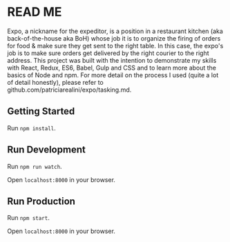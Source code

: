 # READ ME

Expo, a nickname for the expeditor, is a position in a restaurant kitchen (aka back-of-the-house aka BoH) whose job it is to organize the firing of orders for food & make sure they get sent to the right table. In this case, the expo's job is to make sure orders get delivered by the right courier to the right address. This project was built with the intention to demonstrate my skills with React, Redux, ES6, Babel, Gulp and CSS and to learn more about the basics of Node and npm. For more detail on the process I used (quite a lot of detail honestly), please refer to github.com/patriciarealini/expo/tasking.md.

## Getting Started

Run `npm install`.

## Run Development

Run `npm run watch`.

Open `localhost:8000` in your browser.

## Run Production

Run `npm start`.

Open `localhost:8000` in your browser.
